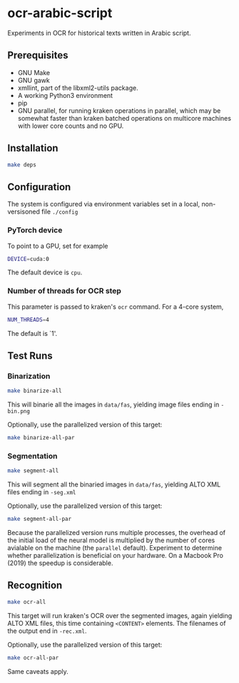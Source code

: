 # ocr-arabic-script
Experiments in OCR for historical texts written in Arabic script.

## Prerequisites
 * GNU Make
 * GNU gawk
 * xmllint, part of the libxml2-utils package.
 * A working Python3 environment
 * pip
 * GNU parallel, for running kraken operations in parallel, which may be somewhat faster than kraken batched operations on multicore machines with lower core counts and no GPU.

## Installation
```bash
make deps
```

## Configuration
The system is configured via environment variables set in a local, non-versisoned file `./config`

### PyTorch device
To point to a GPU, set for example
```bash
DEVICE=cuda:0
```
The default device is `cpu`.

### Number of threads for OCR step
This parameter is passed to kraken's `ocr` command.  For a 4-core system,
```bash
NUM_THREADS=4
```
The default is `1'.

## Test Runs

### Binarization
```bash
make binarize-all
```
This will binarie all the images in `data/fas`, yielding image files ending in `-bin.png`

Optionally, use the parallelized version of this target:
```bash
make binarize-all-par
```

### Segmentation
```bash
make segment-all
```
This will segment all the binaried images in `data/fas`, yielding ALTO XML files ending in `-seg.xml`

Optionally, use the parallelized version of this target:
```bash
make segment-all-par
```
Because the parallelized version runs multiple processes, the overhead of the initial load of the neural model is multiplied by the number of cores avialable on the machine (the `parallel` default). Experiment to determine whether parallelization is beneficial on your hardware.  On a Macbook Pro (2019) the speedup is considerable.

## Recognition
```bash
make ocr-all
```
This target will run kraken's OCR over the segmented images, again yielding ALTO XML files, this time containing `<CONTENT>` elements.  The filenames of the output end in `-rec.xml`.


Optionally, use the parallelized version of this target:
```bash
make ocr-all-par
```
Same caveats apply.
